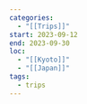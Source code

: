 ```yaml
---
categories:
  - "[[Trips]]"
start: 2023-09-12
end: 2023-09-30
loc:
  - "[[Kyoto]]"
  - "[[Japan]]"
tags:
  - trips
---
```

